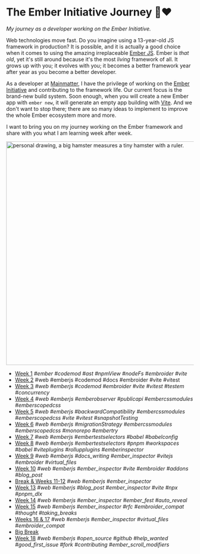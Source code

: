 # The Ember Initiative Journey 🐹❤️

_My journey as a developer working on the Ember Initiative._

Web technologies move fast. Do you imagine using a 13-year-old JS framework in production? It is possible, and it is actually a good choice when it comes to using the amazing irreplaceable [Ember JS](https://emberjs.com/). Ember is _that old_, yet it's still around because it's the most _living_ framework of all. It grows up with you; it evolves with you; it becomes a better framework year after year as you become a better developer.

As a developer at [Mainmatter](https://mainmatter.com/), I have the privilege of working on the [Ember Initiative](https://mainmatter.com/ember-initiative/) and contributing to the framework life. Our current focus is the brand-new build system. Soon enough, when you will create a new Ember app with `ember new`, it will generate an empty app building with [Vite](https://vite.dev/). And we don't want to stop there; there are so many ideas to implement to improve the whole Ember ecosystem more and more.

I want to bring you on my journey working on the Ember framework and share with you what I am learning week after week.

<img src="https://github.com/user-attachments/assets/c35a1d84-bf56-4e94-942b-14a6d5d39a8b" alt="personal drawing, a big hamster measures a tiny hamster with a ruler." width=600 />

- [Week 1](https://github.com/BlueCutOfficial/BlueCutOfficial/blob/main/articles/ember-initiative-journey/week-1.md)
  _#ember #codemod #ast #npmView #nodeFs #embroider #vite_
- [Week 2](https://github.com/BlueCutOfficial/BlueCutOfficial/blob/main/articles/ember-initiative-journey/week-2.md)
  #web #emberjs #codemod #docs #embroider #vite #vitest
- [Week 3](https://github.com/BlueCutOfficial/BlueCutOfficial/blob/main/articles/ember-initiative-journey/week-3.md)
  _#web #emberjs #codemod #embroider #vite #vitest #testem #concurrency_
- [Week 4](https://github.com/BlueCutOfficial/BlueCutOfficial/blob/main/articles/ember-initiative-journey/week-4.md)
  _#web #emberjs #emberobserver #publicapi #embercssmodules #emberscopedcss_
- [Week 5](https://github.com/BlueCutOfficial/BlueCutOfficial/blob/main/articles/ember-initiative-journey/week-5.md)
  _#web #emberjs #backwardCompatibility #embercssmodules #emberscopedcss #vite #vitest #snapshotTesting_
- [Week 6](https://github.com/BlueCutOfficial/BlueCutOfficial/blob/main/articles/ember-initiative-journey/week-6.md)
  _#web #emberjs #migrationStrategy #embercssmodules #emberscopedcss #monorepo #embertry_
- [Week 7](https://github.com/BlueCutOfficial/BlueCutOfficial/blob/main/articles/ember-initiative-journey/week-7.md)
  _#web #emberjs #embertestselectors #babel #babelconfig_
- [Week 8](https://github.com/BlueCutOfficial/BlueCutOfficial/blob/main/articles/ember-initiative-journey/week-8.md)
  _#web #emberjs #embertestselectors #pnpm #workspaces #babel #viteplugins #rollupplugins #emberinspector_
- [Week 9](https://github.com/BlueCutOfficial/BlueCutOfficial/blob/main/articles/ember-initiative-journey/week-9.md)
  _#web #emberjs #docs_writing #ember_inspector #vitejs #embroider #virtual_files_
- [Week 10](https://github.com/BlueCutOfficial/BlueCutOfficial/blob/main/articles/ember-initiative-journey/week-10.md)
  _#web #emberjs #ember_inspector #vite #embroider #addons #blog_post_
- [Break & Weeks 11-12](https://github.com/BlueCutOfficial/BlueCutOfficial/blob/main/articles/ember-initiative-journey/break-weeks-11-12.md)
  _#web #emberjs #ember_inspector_
- [Week 13](https://github.com/BlueCutOfficial/BlueCutOfficial/blob/main/articles/ember-initiative-journey/week-13.md)
  _#web #emberjs #blog_post #ember_inspector #vite #npx #pnpm_dlx_
- [Week 14](https://github.com/BlueCutOfficial/BlueCutOfficial/blob/main/articles/ember-initiative-journey/week-14.md)
  _#web #emberjs #ember_inspector #ember_fest #auto_reveal_
- [Week 15](https://github.com/BlueCutOfficial/BlueCutOfficial/blob/main/articles/ember-initiative-journey/week-15.md)
  _#web #emberjs #ember_inspector #rfc #embroider_compat #thought #taking_breaks_
- [Weeks 16 & 17](https://github.com/BlueCutOfficial/BlueCutOfficial/blob/main/articles/ember-initiative-journey/weeks-16-17.md)
  _#web #emberjs #ember_inspector #virtual_files #embroider_compat_
- [Big Break](https://github.com/BlueCutOfficial/BlueCutOfficial/blob/main/articles/ember-initiative-journey/big-break.md)
- [Week 18](https://github.com/BlueCutOfficial/BlueCutOfficial/blob/main/articles/ember-initiative-journey/week-18.md)
  _#web #emberjs #open_source #github #help_wanted #good_first_issue #fork #contributing #ember_scroll_modifiers_
